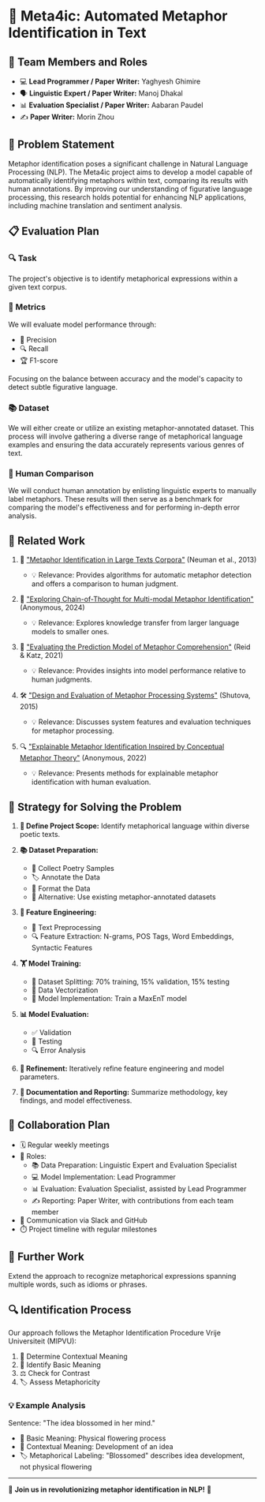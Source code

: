 # 🌟 Meta4ic: Automated Metaphor Identification in Text

## 👥 Team Members and Roles

- 💻 **Lead Programmer / Paper Writer:** Yaghyesh Ghimire
- 🗣️ **Linguistic Expert / Paper Writer:** Manoj Dhakal
- 📊 **Evaluation Specialist / Paper Writer:** Aabaran Paudel
- ✍️ **Paper Writer:** Morin Zhou

## 🎯 Problem Statement

Metaphor identification poses a significant challenge in Natural Language Processing (NLP). The Meta4ic project aims to develop a model capable of automatically identifying metaphors within text, comparing its results with human annotations. By improving our understanding of figurative language processing, this research holds potential for enhancing NLP applications, including machine translation and sentiment analysis.

## 📋 Evaluation Plan

### 🔍 Task
The project's objective is to identify metaphorical expressions within a given text corpus.

### 📏 Metrics
We will evaluate model performance through:
- 🎯 Precision
- 🔍 Recall
- 🏆 F1-score

Focusing on the balance between accuracy and the model's capacity to detect subtle figurative language.

### 📚 Dataset
We will either create or utilize an existing metaphor-annotated dataset. This process will involve gathering a diverse range of metaphorical language examples and ensuring the data accurately represents various genres of text.

### 🧠 Human Comparison
We will conduct human annotation by enlisting linguistic experts to manually label metaphors. These results will then serve as a benchmark for comparing the model's effectiveness and for performing in-depth error analysis.

## 📖 Related Work

1. 📑 ["Metaphor Identification in Large Texts Corpora"](https://journals.plos.org/plosone/article?id=10.1371%2Fjournal.pone.0062343) (Neuman et al., 2013)
   - 💡 Relevance: Provides algorithms for automatic metaphor detection and offers a comparison to human judgment.

2. 🔗 ["Exploring Chain-of-Thought for Multi-modal Metaphor Identification"](https://openreview.net/forum?id=VonVCtRipL8) (Anonymous, 2024)
   - 💡 Relevance: Explores knowledge transfer from larger language models to smaller ones.

3. 🧠 ["Evaluating the Prediction Model of Metaphor Comprehension"](https://link.springer.com/article/10.3758/s13428-021-01558-w) (Reid & Katz, 2021)
   - 💡 Relevance: Provides insights into model performance relative to human judgments.

4. 🛠️ ["Design and Evaluation of Metaphor Processing Systems"](https://direct.mit.edu/coli/article/41/4/579/1515/Design-and-Evaluation-of-Metaphor-Processing) (Shutova, 2015)
   - 💡 Relevance: Discusses system features and evaluation techniques for metaphor processing.

5. 🔍 ["Explainable Metaphor Identification Inspired by Conceptual Metaphor Theory"](https://cdn.aaai.org/ojs/21313/21313-13-25326-1-2-20220628.pdf) (Anonymous, 2022)
   - 💡 Relevance: Presents methods for explainable metaphor identification with human evaluation.

## 🚀 Strategy for Solving the Problem

1. **🎯 Define Project Scope:** Identify metaphorical language within diverse poetic texts.

2. **📚 Dataset Preparation:**
   - 📜 Collect Poetry Samples
   - 🏷️ Annotate the Data
   - 💾 Format the Data
   - 🔄 Alternative: Use existing metaphor-annotated datasets

3. **🔧 Feature Engineering:**
   - 🧹 Text Preprocessing
   - 🔍 Feature Extraction: N-grams, POS Tags, Word Embeddings, Syntactic Features

4. **🏋️ Model Training:**
   - 🔪 Dataset Splitting: 70% training, 15% validation, 15% testing
   - 🔢 Data Vectorization
   - 🤖 Model Implementation: Train a MaxEnT model

5. **📊 Model Evaluation:**
   - ✅ Validation
   - 🧪 Testing
   - 🔍 Error Analysis

6. **🔄 Refinement:** Iteratively refine feature engineering and model parameters.

7. **📝 Documentation and Reporting:** Summarize methodology, key findings, and model effectiveness.

## 🤝 Collaboration Plan

- 🗓️ Regular weekly meetings
- 👥 Roles:
  - 📚 Data Preparation: Linguistic Expert and Evaluation Specialist
  - 💻 Model Implementation: Lead Programmer
  - 📊 Evaluation: Evaluation Specialist, assisted by Lead Programmer
  - ✍️ Reporting: Paper Writer, with contributions from each team member
- 💬 Communication via Slack and GitHub
- ⏱️ Project timeline with regular milestones

## 🔮 Further Work

Extend the approach to recognize metaphorical expressions spanning multiple words, such as idioms or phrases.

## 🔍 Identification Process

Our approach follows the Metaphor Identification Procedure Vrije Universiteit (MIPVU):

1. 📖 Determine Contextual Meaning
2. 🔎 Identify Basic Meaning
3. ⚖️ Check for Contrast
4. 🏷️ Assess Metaphoricity

### 💡 Example Analysis

Sentence: "The idea blossomed in her mind."
- 🌸 Basic Meaning: Physical flowering process
- 💭 Contextual Meaning: Development of an idea
- 🏷️ Metaphorical Labeling: "Blossomed" describes idea development, not physical flowering

---

🌟 **Join us in revolutionizing metaphor identification in NLP!** 🚀
